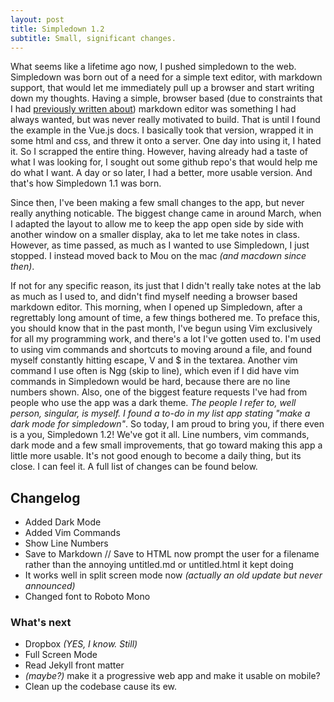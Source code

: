 ```yaml
---
layout: post
title: Simpledown 1.2
subtitle: Small, significant changes.
---
```


What seems like a lifetime ago now, I pushed simpledown to the web. Simpledown was born out of a need for a simple text editor, with markdown support, that would let me immediately pull up a browser and start writing down my thoughts. Having a simple, browser based (due to constraints that I had [previously written about](http://snazzyham.com/2016/01/10/necessary-redesign/)) markdown editor was something I had always wanted, but was never really motivated to build. That is until I found the example in the Vue.js docs. I basically took that version, wrapped it in some html and css, and threw it onto a server. One day into using it, I hated it. So I scrapped the entire thing. However, having already had a taste of what I was looking for, I sought out some github repo's that would help me do what I want. A day or so later,  I had a better, more usable version. And that's how Simpledown 1.1 was born.  

Since then, I've been making a few small changes to the app, but never really anything noticable. The biggest change came in around March, when I adapted the layout to allow me to keep the app open side by side with another window on a smaller display, aka to let me take notes in class. However, as time passed, as much as I wanted to use Simpledown, I just stopped. I instead moved back to Mou on the mac _(and macdown since then)_. 

If not for any specific reason, its just that I didn't really take notes at the lab as much as I used to, and didn't find myself needing a browser based markdown editor. This morning, when I opened up Simpledown, after a regrettably long amount of time, a few things bothered me. To preface this, you should know that in the past month, I've begun using Vim exclusively for all my programming work, and there's a lot I've gotten used to. I'm used to using vim commands and shortcuts to moving around a file, and found myself constantly hitting escape, V and $ in the textarea. Another vim command I use often is Ngg (skip to line), which even if I did have vim commands in Simpledown would be hard, because there are no line numbers shown. Also, one of the biggest feature requests I've had from people who use the app was a dark theme. _The people I refer to, well person, singular, is myself. I found a to-do in my list app stating "make a dark mode for simpledown"_. So today, I am proud to bring you, if there even is a you, Simpledown 1.2! We've got it all. Line numbers, vim commands, dark mode and a few small improvements, that go toward making this app a little more usable. It's not good enough to become a daily thing, but its close. I can feel it. A full list of changes can be found below.    


## Changelog 
- Added Dark Mode
- Added Vim Commands
- Show Line Numbers
- Save to Markdown // Save to HTML now prompt the user for a filename rather than the annoying untitled.md or untitled.html it kept doing
- It works well in split screen mode now _(actually an old update but never announced)_
- Changed font to Roboto Mono

### What's next 
- Dropbox _(YES, I know. Still)_
- Full Screen Mode 
- Read Jekyll front matter 
- _(maybe?)_ make it a progressive web app and make it usable on mobile?
- Clean up the codebase cause its ew.